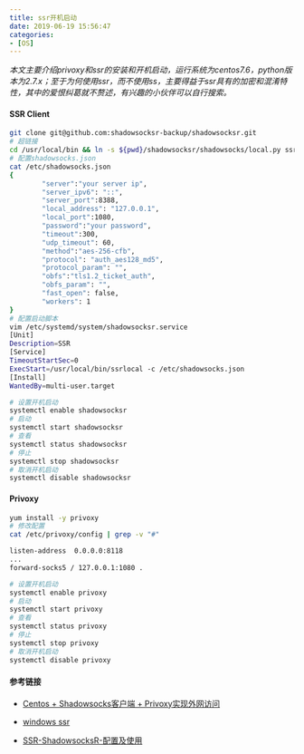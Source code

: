 ```yaml
---
title: ssr开机启动
date: 2019-06-19 15:56:47
categories: 
- [OS]
---
```


*本文主要介绍privoxy和ssr的安装和开机启动，运行系统为centos7.6，python版本为2.7.x；至于为何使用ssr，而不使用ss，主要得益于ssr具有的加密和混淆特性，其中的爱恨纠葛就不赘述，有兴趣的小伙伴可以自行搜索。*

#### SSR Client

```bash
git clone git@github.com:shadowsocksr-backup/shadowsocksr.git
# 超链接
cd /usr/local/bin && ln -s ${pwd}/shadowsocksr/shadowsocks/local.py ssrlocal
# 配置shadowsocks.json
cat /etc/shadowsocks.json 
{
        "server":"your server ip",
        "server_ipv6": "::",
        "server_port":8388,
        "local_address": "127.0.0.1",
        "local_port":1080,
        "password":"your password",
        "timeout":300,
        "udp_timeout": 60,
        "method":"aes-256-cfb",
        "protocol": "auth_aes128_md5",
        "protocol_param": "",
        "obfs":"tls1.2_ticket_auth",
        "obfs_param": "",
        "fast_open": false,
        "workers": 1
}
# 配置启动脚本
vim /etc/systemd/system/shadowsocksr.service
[Unit]
Description=SSR
[Service]
TimeoutStartSec=0
ExecStart=/usr/local/bin/ssrlocal -c /etc/shadowsocks.json
[Install]
WantedBy=multi-user.target

# 设置开机启动
systemctl enable shadowsocksr
# 启动
systemctl start shadowsocksr
# 查看
systemctl status shadowsocksr
# 停止
systemctl stop shadowsocksr
# 取消开机启动
systemctl disable shadowsocksr
```

#### Privoxy

```bash
yum install -y privoxy
# 修改配置
cat /etc/privoxy/config | grep -v "#"

listen-address  0.0.0.0:8118
...
forward-socks5 / 127.0.0.1:1080 .

# 设置开机启动
systemctl enable privoxy
# 启动
systemctl start privoxy
# 查看
systemctl status privoxy
# 停止
systemctl stop privoxy
# 取消开机启动
systemctl disable privoxy
```

#### 参考链接

- [Centos + Shadowsocks客户端 + Privoxy实现外网访问](http://exp-blog.com/2018/07/04/pid-1591/)
- [windows ssr](https://github.com/shadowsocksrr/shadowsocksr-csharp)

- [SSR-ShadowsocksR-配置及使用](https://walesexcitedmei.github.io/2018/11/26/SSR-ShadowsocksR-配置及使用/)

